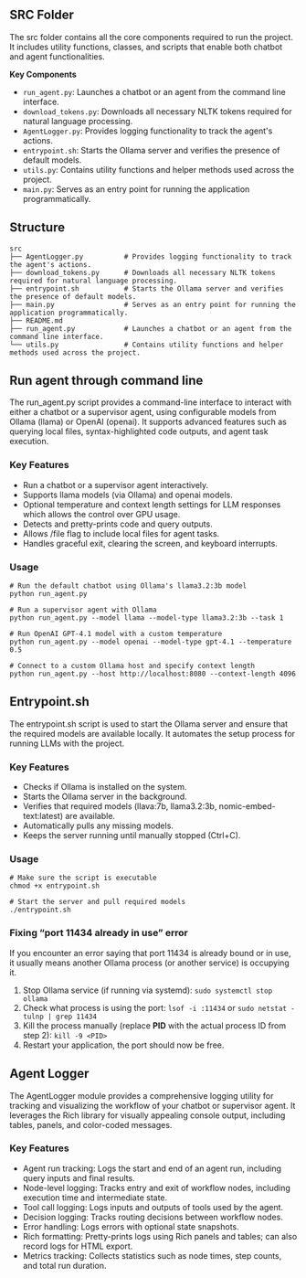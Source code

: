 ## SRC Folder

The src folder contains all the core components required to run the project. It includes utility functions, classes, and scripts that enable both chatbot and agent functionalities.

**Key Components**

- `run_agent.py`: Launches a chatbot or an agent from the command line interface.
- `download_tokens.py`: Downloads all necessary NLTK tokens required for natural language processing.
- `AgentLogger.py`: Provides logging functionality to track the agent's actions.
- `entrypoint.sh`: Starts the Ollama server and verifies the presence of default models.
- `utils.py`: Contains utility functions and helper methods used across the project.
- `main.py`: Serves as an entry point for running the application programmatically.

## Structure

```
src
├── AgentLogger.py          # Provides logging functionality to track the agent's actions.
├── download_tokens.py      # Downloads all necessary NLTK tokens required for natural language processing.
├── entrypoint.sh           # Starts the Ollama server and verifies the presence of default models.
├── main.py                 # Serves as an entry point for running the application programmatically.
├── README.md               
├── run_agent.py            # Launches a chatbot or an agent from the command line interface.
└── utils.py                # Contains utility functions and helper methods used across the project.
```

## Run agent through command line

The run_agent.py script provides a command-line interface to interact with either a chatbot or a supervisor agent, using configurable models from Ollama (llama) or OpenAI (openai). It supports advanced features such as querying local files, syntax-highlighted code outputs, and agent task execution.

### Key Features

- Run a chatbot or a supervisor agent interactively.
- Supports llama models (via Ollama) and openai models.
- Optional temperature and context length settings for LLM responses which allows the control over GPU usage. 
- Detects and pretty-prints code and query outputs.
- Allows /file flag to include local files for agent tasks.
- Handles graceful exit, clearing the screen, and keyboard interrupts.

### Usage

```
# Run the default chatbot using Ollama's llama3.2:3b model
python run_agent.py

# Run a supervisor agent with Ollama
python run_agent.py --model llama --model-type llama3.2:3b --task 1

# Run OpenAI GPT-4.1 model with a custom temperature
python run_agent.py --model openai --model-type gpt-4.1 --temperature 0.5

# Connect to a custom Ollama host and specify context length
python run_agent.py --host http://localhost:8080 --context-length 4096
```

## Entrypoint.sh

The entrypoint.sh script is used to start the Ollama server and ensure that the required models are available locally. It automates the setup process for running LLMs with the project.

### Key Features

- Checks if Ollama is installed on the system.
- Starts the Ollama server in the background.
- Verifies that required models (llava:7b, llama3.2:3b, nomic-embed-text:latest) are available.
- Automatically pulls any missing models.
- Keeps the server running until manually stopped (Ctrl+C).

### Usage 
```
# Make sure the script is executable
chmod +x entrypoint.sh

# Start the server and pull required models
./entrypoint.sh
```

### Fixing “port 11434 already in use” error

If you encounter an error saying that port 11434 is already bound or in use, it usually means another Ollama process (or another service) is occupying it.

1. Stop Ollama service (if running via systemd): `sudo systemctl stop ollama`
2. Check what process is using the port: `lsof -i :11434` or `sudo netstat -tulnp | grep 11434`
3. Kill the process manually (replace **PID** with the actual process ID from step 2): `kill -9 <PID>`
4. Restart your application, the port should now be free.

## Agent Logger

The AgentLogger module provides a comprehensive logging utility for tracking and visualizing the workflow of your chatbot or supervisor agent. It leverages the Rich library for visually appealing console output, including tables, panels, and color-coded messages.

### Key Features

- Agent run tracking: Logs the start and end of an agent run, including query inputs and final results.
- Node-level logging: Tracks entry and exit of workflow nodes, including execution time and intermediate state.
- Tool call logging: Logs inputs and outputs of tools used by the agent.
- Decision logging: Tracks routing decisions between workflow nodes.
- Error handling: Logs errors with optional state snapshots.
- Rich formatting: Pretty-prints logs using Rich panels and tables; can also record logs for HTML export.
- Metrics tracking: Collects statistics such as node times, step counts, and total run duration.

